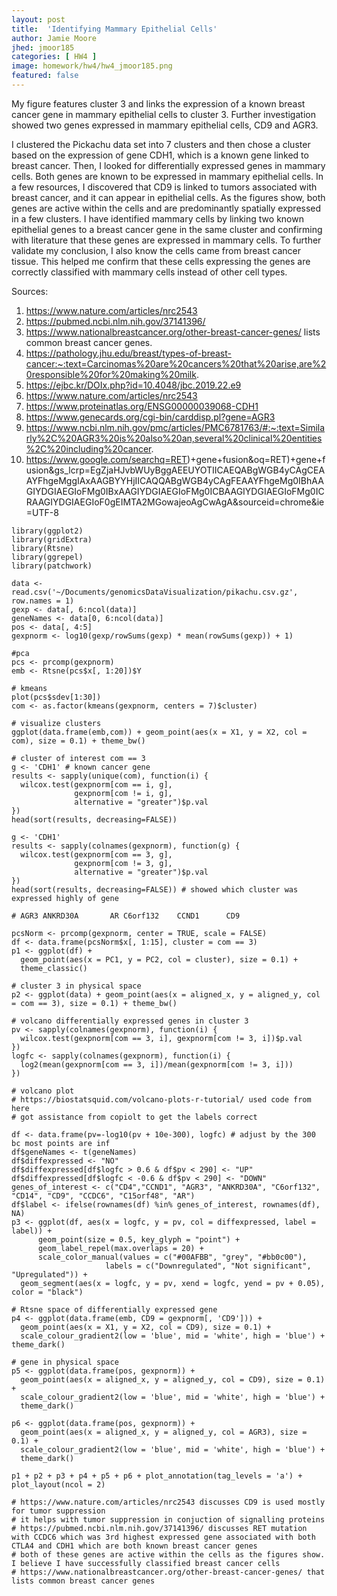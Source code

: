```yaml
---
layout: post
title:  'Identifying Mammary Epithelial Cells'
author: Jamie Moore
jhed: jmoor185
categories: [ HW4 ]
image: homework/hw4/hw4_jmoor185.png
featured: false
---
```


My figure features cluster 3 and links the expression of a known breast cancer gene in mammary epithelial cells to cluster 3. Further investigation showed two genes expressed in mammary epithelial cells, CD9 and AGR3. 

I clustered the Pickachu data set into 7 clusters and then chose a cluster based on the expression of gene CDH1, which is a known gene linked to breast cancer. Then, I looked for differentially expressed genes in mammary cells. Both genes are known to be expressed in mammary epithelial cells. In a few resources, I discovered that CD9 is linked to tumors associated with breast cancer, and it can appear in epithelial cells. As the figures show, both genes are active within the cells and are predominantly spatially expressed in a few clusters. I have identified mammary cells by linking two known epithelial genes to a breast cancer gene in the same cluster and confirming with literature that these genes are expressed in mammary cells. To further validate my conclusion, I also know the cells came from breast cancer tissue. This helped me confirm that these cells expressing the genes are correctly classified with mammary cells instead of other cell types. 

  
Sources:
1. https://www.nature.com/articles/nrc2543  
2. https://pubmed.ncbi.nlm.nih.gov/37141396/
3. https://www.nationalbreastcancer.org/other-breast-cancer-genes/ lists common breast cancer genes.
4. https://pathology.jhu.edu/breast/types-of-breast-cancer:~:text=Carcinomas%20are%20cancers%20that%20arise,are%20responsible%20for%20making%20milk.
5. https://ejbc.kr/DOIx.php?id=10.4048/jbc.2019.22.e9
6. https://www.nature.com/articles/nrc2543
7. https://www.proteinatlas.org/ENSG00000039068-CDH1
8. https://www.genecards.org/cgi-bin/carddisp.pl?gene=AGR3
9. https://www.ncbi.nlm.nih.gov/pmc/articles/PMC6781763/#:~:text=Similarly%2C%20AGR3%20is%20also%20an,several%20clinical%20entities%2C%20including%20cancer.
10. https://www.google.com/searchq=RET)+gene+fusion&oq=RET)+gene+fusion&gs_lcrp=EgZjaHJvbWUyBggAEEUYOTIICAEQABgWGB4yCAgCEAAYFhgeMggIAxAAGBYYHjIICAQQABgWGB4yCAgFEAAYFhgeMg0IBhAAGIYDGIAEGIoFMg0IBxAAGIYDGIAEGIoFMg0ICBAAGIYDGIAEGIoFMg0ICRAAGIYDGIAEGIoF0gEIMTA2MGowajeoAgCwAgA&sourceid=chrome&ie=UTF-8


```{r}
library(ggplot2)
library(gridExtra)
library(Rtsne)
library(ggrepel)
library(patchwork)

data <- read.csv('~/Documents/genomicsDataVisualization/pikachu.csv.gz', row.names = 1)
gexp <- data[, 6:ncol(data)]
geneNames <- data[0, 6:ncol(data)]
pos <- data[, 4:5]
gexpnorm <- log10(gexp/rowSums(gexp) * mean(rowSums(gexp)) + 1)

#pca
pcs <- prcomp(gexpnorm)
emb <- Rtsne(pcs$x[, 1:20])$Y

# kmeans 
plot(pcs$sdev[1:30])
com <- as.factor(kmeans(gexpnorm, centers = 7)$cluster)

# visualize clusters
ggplot(data.frame(emb,com)) + geom_point(aes(x = X1, y = X2, col = com), size = 0.1) + theme_bw()

# cluster of interest com == 3
g <- 'CDH1' # known cancer gene 
results <- sapply(unique(com), function(i) {
  wilcox.test(gexpnorm[com == i, g],
              gexpnorm[com != i, g],
              alternative = "greater")$p.val
})
head(sort(results, decreasing=FALSE))

g <- 'CDH1'
results <- sapply(colnames(gexpnorm), function(g) {
  wilcox.test(gexpnorm[com == 3, g],
              gexpnorm[com != 3, g],
              alternative = "greater")$p.val
})
head(sort(results, decreasing=FALSE)) # showed which cluster was expressed highly of gene 

# AGR3 ANKRD30A       AR C6orf132    CCND1      CD9 

pcsNorm <- prcomp(gexpnorm, center = TRUE, scale = FALSE)
df <- data.frame(pcsNorm$x[, 1:15], cluster = com == 3)
p1 <- ggplot(df) + 
  geom_point(aes(x = PC1, y = PC2, col = cluster), size = 0.1) + 
  theme_classic()

# cluster 3 in physical space
p2 <- ggplot(data) + geom_point(aes(x = aligned_x, y = aligned_y, col = com == 3), size = 0.1) + theme_bw()

# volcano differentially expressed genes in cluster 3 
pv <- sapply(colnames(gexpnorm), function(i) {
  wilcox.test(gexpnorm[com == 3, i], gexpnorm[com != 3, i])$p.val
})
logfc <- sapply(colnames(gexpnorm), function(i) {
  log2(mean(gexpnorm[com == 3, i])/mean(gexpnorm[com != 3, i]))
})

# volcano plot
# https://biostatsquid.com/volcano-plots-r-tutorial/ used code from here
# got assistance from copiolt to get the labels correct 

df <- data.frame(pv=-log10(pv + 10e-300), logfc) # adjust by the 300 bc most points are inf
df$geneNames <- t(geneNames)
df$diffexpressed <- "NO"
df$diffexpressed[df$logfc > 0.6 & df$pv < 290] <- "UP"
df$diffexpressed[df$logfc < -0.6 & df$pv < 290] <- "DOWN"
genes_of_interest <- c("CD4","CCND1", "AGR3", "ANKRD30A", "C6orf132", "CD14", "CD9", "CCDC6", "C15orf48", "AR")
df$label <- ifelse(rownames(df) %in% genes_of_interest, rownames(df), NA)
p3 <- ggplot(df, aes(x = logfc, y = pv, col = diffexpressed, label = label)) + 
      geom_point(size = 0.5, key_glyph = "point") + 
      geom_label_repel(max.overlaps = 20) + 
      scale_color_manual(values = c("#00AFBB", "grey", "#bb0c00"), 
                     labels = c("Downregulated", "Not significant", "Upregulated")) + 
  geom_segment(aes(x = logfc, y = pv, xend = logfc, yend = pv + 0.05), color = "black")

# Rtsne space of differentially expressed gene
p4 <- ggplot(data.frame(emb, CD9 = gexpnorm[, 'CD9'])) + 
  geom_point(aes(x = X1, y = X2, col = CD9), size = 0.1) + 
  scale_colour_gradient2(low = 'blue', mid = 'white', high = 'blue') + theme_dark()

# gene in physical space
p5 <- ggplot(data.frame(pos, gexpnorm)) + 
  geom_point(aes(x = aligned_x, y = aligned_y, col = CD9), size = 0.1) + 
  scale_colour_gradient2(low = 'blue', mid = 'white', high = 'blue') + 
  theme_dark()

p6 <- ggplot(data.frame(pos, gexpnorm)) + 
  geom_point(aes(x = aligned_x, y = aligned_y, col = AGR3), size = 0.1) + 
  scale_colour_gradient2(low = 'blue', mid = 'white', high = 'blue') + 
  theme_dark()

p1 + p2 + p3 + p4 + p5 + p6 + plot_annotation(tag_levels = 'a') + plot_layout(ncol = 2)

# https://www.nature.com/articles/nrc2543 discusses CD9 is used mostly for tumor suppression
# it helps with tumor suppression in conjuction of signalling proteins 
# https://pubmed.ncbi.nlm.nih.gov/37141396/ discusses RET mutation with CCDC6 which was 3rd highest expressed gene associated with both CTLA4 and CDH1 which are both known breast cancer genes
# both of these genes are active within the cells as the figures show. I believe I have successfully classified breast cancer cells
# https://www.nationalbreastcancer.org/other-breast-cancer-genes/ that lists common breast cancer genes

```
